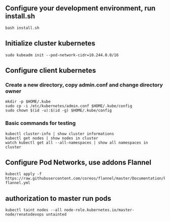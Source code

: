 ## Configure your development environment, run install.sh
```
bash install.sh
```
## Initialize cluster kubernetes
```
sudo kubeadm init --pod-network-cidr=10.244.0.0/16
```
## Configure client kubernetes
### Create a new directory, copy admin.conf and change directory owner
```
mkdir -p $HOME/.kube
sudo cp -i /etc/kubernetes/admin.conf $HOME/.kube/config
sudo chown $(id -u):$(id -g) $HOME/.kube/config
```
### Basic commands for testing
```
kubectl cluster-info | show cluster informations
kubectl get nodes | show nodes in cluster
watch kubectl get all --all-namespaces | show all namespaces in cluster
```
## Configure Pod Networks, use addons Flannel
```
kubectl apply -f https://raw.githubusercontent.com/coreos/flannel/master/Documentation/kube-flannel.yml
```
## authorization to master run pods
```
kubectl taint nodes --all node-role.kubernetes.io/master-node/renatodevops untainted
```
